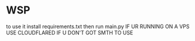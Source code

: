 # WSP
to use it install requirements.txt then run main.py
IF UR RUNNING ON A VPS USE CLOUDFLARED IF U DON'T GOT SMTH TO USE
